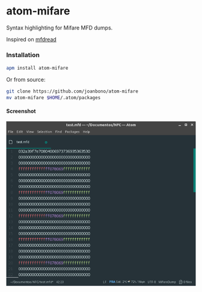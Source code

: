 # atom-mifare

Syntax highlighting for Mifare MFD dumps.

Inspired on [mfdread](https://github.com/zhovner/mfdread)

### Installation

~~~bash
apm install atom-mifare
~~~

Or from source:

~~~bash
git clone https://github.com/joanbono/atom-mifare
mv atom-mifare $HOME/.atom/packages
~~~

#### Screenshot

![](images/IMG_atom-mifare.png)

